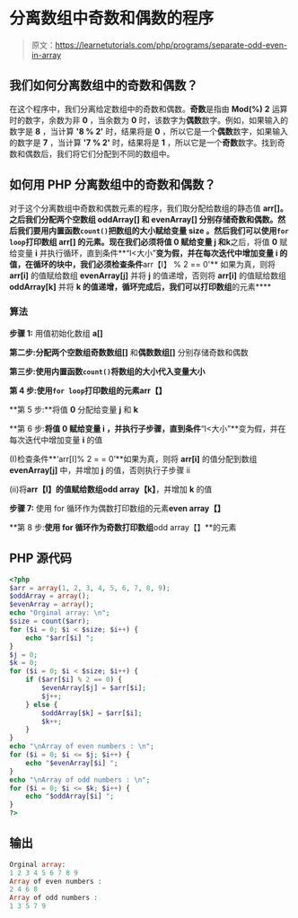 # 分离数组中奇数和偶数的程序

> 原文：<https://learnetutorials.com/php/programs/separate-odd-even-in-array>

## 我们如何分离数组中的奇数和偶数？

在这个程序中，我们分离给定数组中的奇数和偶数。**奇数**是指由 **Mod(%)** **2** 运算时的数字，余数为非 **0** ，当余数为 **0** 时，该数字为**偶数**数字。例如，如果输入的数字是 **8** ，当计算 **'8 % 2'** 时，结果将是 **0** ，所以它是一个**偶数**数字，如果输入的数字是 **7** ，当计算 **'7 % 2'** 时，结果将是 **1** ，所以它是一个**奇数**数字。找到奇数和偶数后，我们将它们分配到不同的数组中。

## 如何用 PHP 分离数组中的奇数和偶数？

对于这个分离数组中奇数和偶数元素的程序，我们取分配给数组的静态值 **arr[]。**之后我们分配两个空数组 **oddArray[]** 和 **evenArray[]** 分别存储奇数和偶数。然后我们要用内置函数`count()`把数组的大小赋给变量 **size** 。然后我们可以使用`for loop`打印数组 **arr[]** 的元素。现在我们必须将值 0 赋给变量 **j** 和**k**之后，将值 **0** 赋给变量 **i** 并执行循环，直到条件**“I<大小”**变为假，并在每次迭代中增加变量 **i** 的值，在循环的块中，我们必须检查条件**arr【I】 % 2 == 0'** 如果为真，则将 **arr[i]** 的值赋给数组 **evenArray[j]** 并将 **j** 的值递增，否则将 **arr[i]** 的值赋给数组 **oddArray[k]** 并将 **k 的值递增，循环完成后，我们可以打印数组**的元素****

### 算法

**步骤 1:** 用值初始化数组 **a[]**

**第二步:**分配两个空数组**奇数数组[]** 和**偶数数组[]** 分别存储奇数和偶数

**第三步:**使用内置函数`count()`将数组的大小代入变量**大小**

**第 4 步:**使用`for loop`打印数组的元素**arr【】**

**第 5 步:**将值 **0** 分配给变量 **j** 和 **k**

**第 6 步:**将值 **0** 赋给变量 **i** ，并执行子步骤，直到条件**“I<大小”**变为假，并在每次迭代中增加变量 **i** 的值

(I)检查条件**‘arr[I]% 2 = = 0’**如果为真，则将 **arr[i]** 的值分配到数组 **evenArray[j]** 中，并增加 **j** 的值，否则执行子步骤 ii

(ii)将**arr【I】**的值赋给数组**odd array【k】**，并增加 **k** 的值

**步骤 7:** 使用 for 循环作为偶数打印数组的元素**even array【】**

**第 8 步:**使用 for 循环作为奇数打印数组**odd array【】**的元素

## PHP 源代码

```php
<?php
$arr = array(1, 2, 3, 4, 5, 6, 7, 8, 9);
$oddArray = array();
$evenArray = array();
echo "Orginal array: \n";
$size = count($arr);
for ($i = 0; $i < $size; $i++) {
    echo "$arr[$i] ";
}
$j = 0;
$k = 0;
for ($i = 0; $i < $size; $i++) {
    if ($arr[$i] % 2 == 0) {
        $evenArray[$j] = $arr[$i];
        $j++;
    } else {
        $oddArray[$k] = $arr[$i];
        $k++;
    }
}
echo "\nArray of even numbers : \n";
for ($i = 0; $i <= $j; $i++) {
    echo "$evenArray[$i] ";
}
echo "\nArray of odd numbers : \n";
for ($i = 0; $i <= $k; $i++) {
    echo "$oddArray[$i] ";
}
?>

```

## 输出

```php
Orginal array:
1 2 3 4 5 6 7 8 9
Array of even numbers :
2 4 6 8
Array of odd numbers :
1 3 5 7 9
```